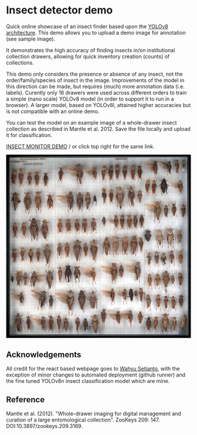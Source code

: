 # Insect detector demo

Quick online showcase of an insect finder based upon the [YOLOv8 architecture](https://github.com/ultralytics/ultralytics). This demo allows you to upload a demo image for annotation (see sample image).

It demonstrates the high accuracy of finding insects in/on institutional collection drawers, allowing for quick inventory creation (counts) of collections.

This demo only considers the presence or absence of any insect, not the order/family/species of insect in the image. Improvements of the model in this direction can be made, but requires (much) more annotation data (i.e. labels). Curently only 16 drawers were used across different orders to train a simple (nano scale) YOLOv8 model (in order to support it to run in a browser). A larger model, based on YOLOv8l, attained higher accuracies but is not compatible with an online demo.

You can test the model on an example image of a whole-drawer insect collection as described in Mantle et al. 2012. Save the file locally and upload it for classification.

[INSECT MONITOR DEMO](https://bluegreen-labs.github.io/insect_detector_demo/) / or click top right for the same link.

![](sample.jpeg)

## Acknowledgements

All credit for the react based webpage goes to [Wahyu Setianto](https://github.com/Hyuto), with the exception of minor
changes to automated deployment (github runner) and the fine tuned YOLOv8n insect classification model which are mine.

## Reference

Mantle et al. (2012). "Whole-drawer imaging for digital management and curation of a large entomological collection". ZooKeys 209: 147. DOI:10.3897/zookeys.209.3169.
